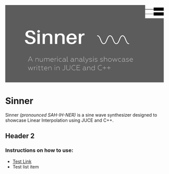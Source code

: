 ![](Resources/img/git-banner.jpg)

# Sinner

Sinner _(pronounced SAH-IH-NER)_ is a sine wave synthesizer designed to showcase Linear Interpolation 
using JUCE and C++.
 
## Header 2
### Instructions on how to use:

* [Test Link](https://goo.gl)
* Test list item
